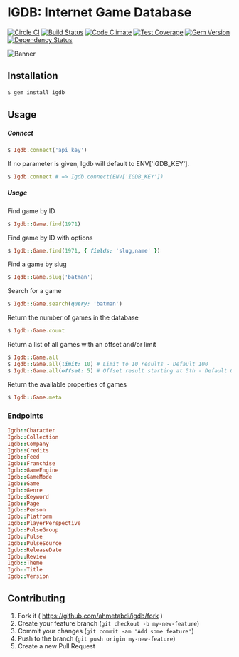 # IGDB: Internet Game Database
[![Circle CI](https://circleci.com/gh/ahmetabdi/igdb.svg?style=svg)](https://circleci.com/gh/ahmetabdi/igdb)
[![Build Status](https://travis-ci.org/ahmetabdi/igdb.svg)](https://travis-ci.org/ahmetabdi/igdb)
[![Code Climate](https://codeclimate.com/github/ahmetabdi/igdb/badges/gpa.svg)](https://codeclimate.com/github/ahmetabdi/igdb)
[![Test Coverage](https://codeclimate.com/github/ahmetabdi/igdb/badges/coverage.svg)](https://codeclimate.com/github/ahmetabdi/igdb/coverage)
[![Gem Version](https://badge.fury.io/rb/igdb.svg)](http://badge.fury.io/rb/igdb)
[![Dependency Status](https://gemnasium.com/ahmetabdi/igdb.svg)](https://gemnasium.com/ahmetabdi/igdb)

![Banner](http://orig08.deviantart.net/b5c1/f/2011/204/b/9/umvc3_roster_by_kiradaidohji-d41fyaq.png)

## Installation
```ruby
$ gem install igdb
```
## Usage

##### Connect
```ruby
$ Igdb.connect('api_key')
```
If no parameter is given, Igdb will default to ENV['IGDB_KEY'].
```ruby
$ Igdb.connect # => Igdb.connect(ENV['IGDB_KEY'])
```
##### Usage
  Find game by ID
```ruby
$ Igdb::Game.find(1971)
```
  Find game by ID with options
```ruby
$ Igdb::Game.find(1971, { fields: 'slug,name' })
```
  Find a game by slug
```ruby
$ Igdb::Game.slug('batman')
```
  Search for a game
```ruby
$ Igdb::Game.search(query: 'batman')
```
  Return the number of games in the database
```ruby
$ Igdb::Game.count
```
  Return a list of all games with an offset and/or limit
```ruby
$ Igdb::Game.all
$ Igdb::Game.all(limit: 10) # Limit to 10 results - Default 100
$ Igdb::Game.all(offset: 5) # Offset result starting at 5th - Default 0
```
  Return the available properties of games
```ruby
$ Igdb::Game.meta
```
### Endpoints
```ruby
Igdb::Character
Igdb::Collection
Igdb::Company
Igdb::Credits
Igdb::Feed
Igdb::Franchise
Igdb::GameEngine
Igdb::GameMode
Igdb::Game
Igdb::Genre
Igdb::Keyword
Igdb::Page
Igdb::Person
Igdb::Platform
Igdb::PlayerPerspective
Igdb::PulseGroup
Igdb::Pulse
Igdb::PulseSource
Igdb::ReleaseDate
Igdb::Review
Igdb::Theme
Igdb::Title
Igdb::Version
```
## Contributing

1. Fork it ( https://github.com/ahmetabdi/igdb/fork )
2. Create your feature branch (`git checkout -b my-new-feature`)
3. Commit your changes (`git commit -am 'Add some feature'`)
4. Push to the branch (`git push origin my-new-feature`)
5. Create a new Pull Request
